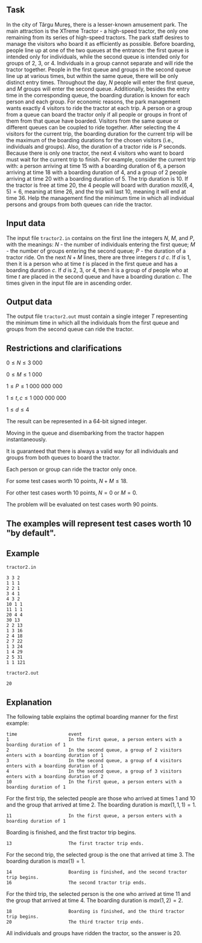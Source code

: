 ## Task

In the city of Târgu Mureș, there is a lesser-known amusement park. The main attraction is the XTreme Tractor - a high-speed tractor, the only one remaining from its series of high-speed tractors. The park staff desires to manage the visitors who board it as efficiently as possible. Before boarding, people line up at one of the two queues at the entrance: the first queue is intended only for individuals, while the second queue is intended only for groups of $2$, $3$, or $4$. Individuals in a group cannot separate and will ride the tractor together. People in the first queue and groups in the second queue line up at various times, but within the same queue, there will be only distinct entry times. Throughout the day, $N$ people will enter the first queue, and $M$ groups will enter the second queue. Additionally, besides the entry time in the corresponding queue, the boarding duration is known for each person and each group. For economic reasons, the park management wants exactly $4$ visitors to ride the tractor at each trip. A person or a group from a queue can board the tractor only if all people or groups in front of them from that queue have boarded. Visitors from the same queue or different queues can be coupled to ride together. After selecting the $4$ visitors for the current trip, the boarding duration for the current trip will be the maximum of the boarding durations for the chosen visitors (i.e., individuals and groups). Also, the duration of a tractor ride is $P$ seconds. Because there is only one tractor, the next $4$ visitors who want to board must wait for the current trip to finish. For example, consider the current trip with: a person arriving at time $15$ with a boarding duration of $6$, a person arriving at time $18$ with a boarding duration of $4$, and a group of $2$ people arriving at time $20$ with a boarding duration of $5$. The trip duration is $10$. If the tractor is free at time $20$, the $4$ people will board with duration $max(6, 4, 5) = 6$, meaning at time $26$, and the trip will last $10$, meaning it will end at time $36$. Help the management find the minimum time in which all individual persons and groups from both queues can ride the tractor.

## Input data

The input file `tractor2.in` contains on the first line the integers $N$, $M$, and $P$, with the meanings: $N$ - the number of individuals entering the first queue; $M$ - the number of groups entering the second queue; $P$ - the duration of a tractor ride. On the next $N+M$ lines, there are three integers $t$ $d$ $c$. If $d$ is $1$, then it is a person who at time $t$ is placed in the first queue and has a boarding duration $c$. If $d$ is $2$, $3$, or $4$, then it is a group of $d$ people who at time $t$ are placed in the second queue and have a boarding duration $c$. The times given in the input file are in ascending order.

## Output data

The output file `tractor2.out` must contain a single integer $T$ representing the minimum time in which all the individuals from the first queue and groups from the second queue can ride the tractor.

## Restrictions and clarifications

$0 \leq N \leq 3\ 000$

$0 \leq M \leq 1\ 000$

$1 \leq P \leq 1\ 000\ 000\ 000$

$1 \leq t, c \leq 1\ 000\ 000\ 000$

$1 \leq d \leq 4$

The result can be represented in a 64-bit signed integer.

Moving in the queue and disembarking from the tractor happen instantaneously.

It is guaranteed that there is always a valid way for all individuals and groups from both queues to board the tractor.

Each person or group can ride the tractor only once.

For some test cases worth 10 points, $N+M \leq 18$.

For other test cases worth 10 points, $N = 0$ or $M = 0$.

The problem will be evaluated on test cases worth $90$ points.

## The examples will represent test cases worth $10$ "by default".

## Example

`tractor2.in`
```
3 3 2
1 1 1
2 2 1
3 4 1
4 3 2
10 1 1
11 1 1
20 4 4
30 13
2 2 13
1 3 16
2 4 18
2 7 22
1 3 24
1 4 29
2 5 31
1 1 121
```

`tractor2.out`
```
20
```

## Explanation

The following table explains the optimal boarding manner for the first example:
```
time                   event
1                      In the first queue, a person enters with a boarding duration of 1
2                      In the second queue, a group of 2 visitors enters with a boarding duration of 1
3                      In the second queue, a group of 4 visitors enters with a boarding duration of 1
4                      In the second queue, a group of 3 visitors enters with a boarding duration of 2
10                     In the first queue, a person enters with a boarding duration of 1
```

For the first trip, the selected people are those who arrived at times $1$ and $10$ and the group that arrived at time $2$. The boarding duration is $max(1,1,1) = 1$.

```
11                     In the first queue, a person enters with a boarding duration of 1
```

Boarding is finished, and the first tractor trip begins.

```
13                     The first tractor trip ends.
```

For the second trip, the selected group is the one that arrived at time $3$. The boarding duration is $max(1) = 1$.

```
14                     Boarding is finished, and the second tractor trip begins.
16                     The second tractor trip ends.
```

For the third trip, the selected person is the one who arrived at time $11$ and the group that arrived at time $4$. The boarding duration is $max(1,2) = 2$.

```
18                     Boarding is finished, and the third tractor trip begins.
20                     The third tractor trip ends.
```

All individuals and groups have ridden the tractor, so the answer is $20$.